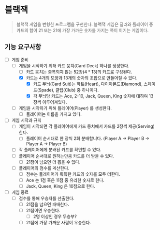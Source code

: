 # 블랙잭
> 블랙잭 게임을 변형한 프로그램을 구현한다. 블랙잭 게임은 딜러와 플레이어 중 카드의 합이 21 또는 21에 가장 가까운 숫자를 가지는 쪽이 이기는 게임이다.

## 기능 요구사항
- [ ] 게임 준비 
  - [ ] 게임을 시작하기 위해 카드 뭉치(Card Deck) 하나를 생성한다.
    - [ ] 카드 뭉치는 중복되지 않는 52장(4 * 13)의 카드로 구성된다.
    - [x] 카드는 4개의 모양과 13개의 숫자의 조합으로 만들어질 수 있다.
      - [x] 카드 무늬(Card Suit)는 하트(Heart), 다이아몬드(Diamond), 스페이드(Spade), 클럽(Club) 중 하나이다.
      - [x] 각 무늬당 카드는 Ace, 2-10, Jack, Queen, King 숫자에 대하여 13장씩 이루어져있다.
  - [ ] 게임을 시작하기 위해 플레이어(Player) 를 생성한다.
    - [ ] 플레이어는 이름을 가지고 있다.
- [ ] 게임 시작과 규칙
  - [ ] 게임이 시작되면 각 플레이어에게 카드 뭉치에서 카드를 2장씩 제공(Serving)한다.
    - [ ] 플레이어 순서대로 한 장씩 2회 분배합니다. (Player A -> Player B -> Player A -> Player B) 
  - [ ] 각 플레이어에게 분배된 카드를 확인할 수 있다.
  - [ ] 플레이어 순서대로 원하는만큼 카드를 더 받을 수 있다.
    - [ ] 21점이 넘으면 더 뽑을 수 없다.
  - [ ] 플레이어의 점수를 계산한다.
    - [ ] 점수는 플레이어가 획득한 카드의 숫자를 모두 더한다.
    - [ ] Ace 는 1점 혹은 11점 중 유리한 숫자로 한다.
    - [ ] Jack, Queen, King 은 10점으로 한다.
- [ ] 게임 종료
  - [ ] 점수를 통해 우승자를 선출한다.
    - [ ] 21점을 넘으면 패배한다.
    - [ ] 21점이면 우승한다.
      - [ ] 2명 이상인 경우 무승부?
    - [ ] 21점에 가장 가까운 사람이 우승한다.

## 